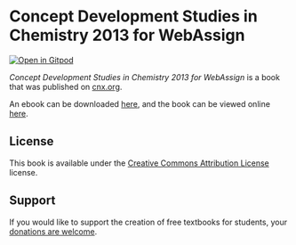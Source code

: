 # Concept Development Studies in Chemistry 2013 for WebAssign

[![Open in Gitpod](https://gitpod.io/button/open-in-gitpod.svg)](https://gitpod.io/from-referrer/)

_Concept Development Studies in Chemistry 2013 for WebAssign_ is a book that was published on [cnx.org](https://cnx.org/).

An ebook can be downloaded [here](https://github.com/cnx-user-books/cnxbook-concept-development-studies-in-chemistry-2013-for-webassign/releases/latest), and the book can be viewed online [here](https://github.com/cnx-user-books/cnxbook-concept-development-studies-in-chemistry-2013-for-webassign/releases/latest).

## License
This book is available under the [Creative Commons Attribution License](./LICENSE) license.

## Support
If you would like to support the creation of free textbooks for students, your [donations are welcome](https://riceconnect.rice.edu/donation/support-openstax-banner).
